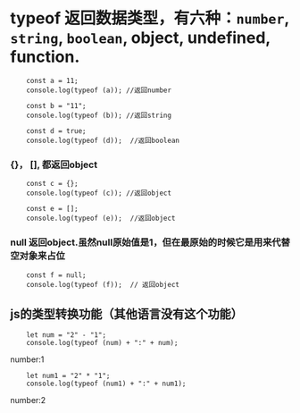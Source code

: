 # typeof 返回数据类型，有六种：`number`, `string`, `boolean`, object, undefined, function. 
```
    const a = 11;
    console.log(typeof (a)); //返回number
```

```
    const b = "11";
    console.log(typeof (b)); //返回string
```

```
    const d = true;
    console.log(typeof (d));  //返回boolean
```

### {}， [], 都返回object
```
    const c = {};
    console.log(typeof (c)); //返回object
```

```
    const e = [];
    console.log(typeof (e));  //返回object
```

### null 返回object.虽然null原始值是1，但在最原始的时候它是用来代替空对象来占位
```
    const f = null;
    console.log(typeof (f));  // 返回object

```


##  js的类型转换功能（其他语言没有这个功能）
```
    let num = "2" - "1";
    console.log(typeof (num) + ":" + num); 
```
   number:1
   
```
    let num1 = "2" * "1";
    console.log(typeof (num1) + ":" + num1); 
```
   number:2
